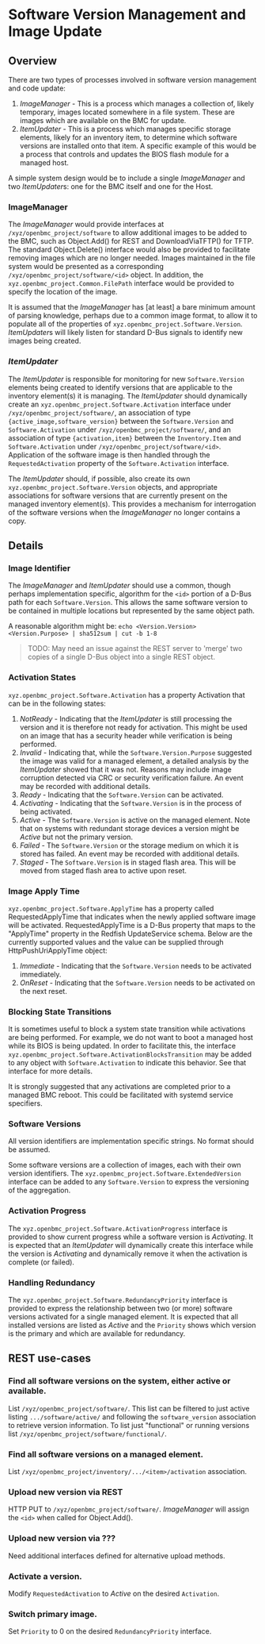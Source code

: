# Software Version Management and Image Update

## Overview

There are two types of processes involved in software version management and
code update:

1. *ImageManager* - This is a process which manages a collection of, likely
                    temporary, images located somewhere in a file system.
                    These are images which are available on the BMC for update.
2. *ItemUpdater* - This is a process which manages specific storage elements,
                   likely for an inventory item, to determine which software
                   versions are installed onto that item.  A specific example of
                   this would be a process that controls and updates the BIOS
                   flash module for a managed host.

A simple system design would be to include a single *ImageManager* and two
*ItemUpdater*s: one for the BMC itself and one for the Host.

### ImageManager

The *ImageManager* would provide interfaces at `/xyz/openbmc_project/software`
to allow additional images to be added to the BMC, such as Object.Add() for
REST and DownloadViaTFTP() for TFTP.  The standard Object.Delete() interface
would also be provided to facilitate removing images which are no longer
needed.  Images maintained in the file system would be presented as a
corresponding `/xyz/openbmc_project/software/<id>` object. In addition, the
`xyz.openbmc_project.Common.FilePath` interface would be provided to specify
the location of the image.

It is assumed that the *ImageManager* has [at least] a bare minimum amount of
parsing knowledge, perhaps due to a common image format, to allow it to
populate all of the properties of `xyz.openbmc_project.Software.Version`.
*ItemUpdater*s will likely listen for standard D-Bus signals to identify new
images being created.

### *ItemUpdater*

The *ItemUpdater* is responsible for monitoring for new `Software.Version` elements
being created to identify versions that are applicable to the inventory
element(s) it is managing.  The *ItemUpdater* should dynamically create
an `xyz.openbmc_project.Software.Activation` interface under
`/xyz/openbmc_project/software/`, an association of type
`{active_image,software_version}` between the `Software.Version` and
`Software.Activation` under `/xyz/openbmc_project/software/`, and an
association of type `{activation,item}` between the `Inventory.Item`
and `Software.Activation` under `/xyz/openbmc_project/software/<id>`.
Application of the software image is then handled through the
`RequestedActivation` property of the `Software.Activation` interface.

The *ItemUpdater* should, if possible, also create its own
`xyz.openbmc_project.Software.Version` objects, and appropriate associations
for software versions that are currently present on the managed inventory
element(s).  This provides a mechanism for interrogation of the
software versions when the *ImageManager* no longer contains a copy.

## Details

### Image Identifier

The *ImageManager* and *ItemUpdater* should use a common, though perhaps
implementation specific, algorithm for the `<id>` portion of a D-Bus path for
each `Software.Version`.  This allows the same software version to be contained
in multiple locations but represented by the same object path.

A reasonable algorithm might be:
`echo <Version.Version> <Version.Purpose> | sha512sum | cut -b 1-8`

> TODO: May need an issue against the REST server to 'merge' two copies of
>       a single D-Bus object into a single REST object.

### Activation States

`xyz.openbmc_project.Software.Activation` has a property Activation that can
be in the following states:

1. *NotReady* - Indicating that the *ItemUpdater* is still processing the
                version and it is therefore not ready for activation.  This
                might be used on an image that has a security header while
                verification is being performed.
2. *Invalid* - Indicating that, while the `Software.Version.Purpose` suggested
               the image was valid for a managed element, a detailed analysis
               by the *ItemUpdater* showed that it was not.  Reasons may
               include image corruption detected via CRC or security
               verification failure.  An event may be recorded with additional
               details.
3. *Ready* - Indicating that the `Software.Version` can be activated.
4. *Activating* - Indicating that the `Software.Version` is in the process of
                  being activated.
5. *Active* - The `Software.Version` is active on the managed element.  Note
              that on systems with redundant storage devices a version might
              be *Active* but not the primary version.
6. *Failed* - The `Software.Version` or the storage medium on which it is stored
              has failed.  An event may be recorded with additional details.
7. *Staged* - The `Software.Version` is in staged flash area. This will be moved
              from staged flash area to active upon reset.

### Image Apply Time

`xyz.openbmc_project.Software.ApplyTime` has a property called
RequestedApplyTime that indicates when the newly applied software image will
be activated.  RequestedApplyTime is a D-Bus property that maps to the
"ApplyTime" property in the Redfish UpdateService schema. Below are the
currently supported values and the value can be supplied through
HttpPushUriApplyTime object:

1. *Immediate* - Indicating that the `Software.Version` needs to be activated
                 immediately.
2. *OnReset* - Indicating that the `Software.Version` needs to be activated
               on the next reset.

### Blocking State Transitions

It is sometimes useful to block a system state transition while activations
are being performed.  For example, we do not want to boot a managed host while
its BIOS is being updated.  In order to facilitate this, the interface
`xyz.openbmc_project.Software.ActivationBlocksTransition` may be added to any
object with `Software.Activation` to indicate this behavior.  See that
interface for more details.

It is strongly suggested that any activations are completed prior to a managed
BMC reboot.  This could be facilitated with systemd service specifiers.

### Software Versions

All version identifiers are implementation specific strings.  No format
should be assumed.

Some software versions are a collection of images, each with their own version
identifiers.  The `xyz.openbmc_project.Software.ExtendedVersion` interface
can be added to any `Software.Version` to express the versioning of the
aggregation.

### Activation Progress

The `xyz.openbmc_project.Software.ActivationProgress` interface is provided
to show current progress while a software version is *Activating*.  It is
expected that an *ItemUpdater* will dynamically create this interface while
the version is *Activating* and dynamically remove it when the activation is
complete (or failed).

### Handling Redundancy

The `xyz.openbmc_project.Software.RedundancyPriority` interface is provided to
express the relationship between two (or more) software versions activated for
a single managed element.  It is expected that all installed versions are listed
as *Active* and the `Priority` shows which version is the primary and which are
available for redundancy.

## REST use-cases

### Find all software versions on the system, either active or available.

List `/xyz/openbmc_project/software/`.  This list can be filtered to just
active listing `.../software/active/` and following the `software_version`
association to retrieve version information.  To list just "functional" or
running versions list `/xyz/openbmc_project/software/functional/`.

### Find all software versions on a managed element.

List `/xyz/openbmc_project/inventory/.../<item>/activation` association.

### Upload new version via REST

HTTP PUT to `/xyz/openbmc_project/software/`.  *ImageManager* will assign the
`<id>` when called for Object.Add().

### Upload new version via ???

Need additional interfaces defined for alternative upload methods.

### Activate a version.

Modify `RequestedActivation` to *Active* on the desired `Activation`.

### Switch primary image.

Set `Priority` to 0 on the desired `RedundancyPriority` interface.
